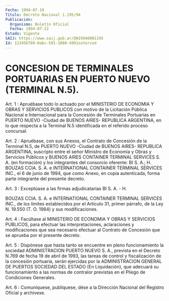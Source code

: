 ```yaml
---
Fecha: 1994-07-19
Título: Decreto Nacional 1.195/94
Publicación:
  Organismo: Boletín Oficial
  Fecha: 1994-07-22
Estado: Vigente
SAIJ: https://www.saij.gob.ar/DN19940001195
Id: 123456789-0abc-591-1000-4991soterced
---
```

# CONCESION DE TERMINALES PORTUARIAS EN PUERTO NUEVO (TERMINAL N.5).

<a id="1"></a>
Art.  1  :  Apruébase  todo  lo  actuado  por el MINISTERIO DE ECONOMIA Y OBRAS Y SERVICIOS PUBLICOS con motivo  de  la Licitación Pública  Nacional  e  Internacional para la Concesión de Terminales Portuarias  en PUERTO NUEVO  -Ciudad  de  BUENOS  AIRES-  REPUBLICA ARGENTINA, en  lo que respecta a la Terminal N.5 identificada en el referido proceso concursal.

<a id="2"></a>
Art. 2 : Apruébase, con sus Anexos, el Contrato de Concesión de la  Terminal   N.5,  de  PUERTO  NUEVO  -Ciudad  de  BUENOS  AIRES- REPUBLICA ARGENTINA,  suscripto entre el señor Ministro de Economía y Obras y Servicios Públicos  y  BUENOS  AIRES  CONTAINER  TERMINAL SERVICES  S.  A.  (en  formación)  y  los integrantes del consorcio oferente:  BI  S.  A.;  H.  BOUZAS   CCIA. S.  A.  e  INTERNATIONAL CONTAINER TERMINAL SERVICES INC., el  6  de junio de 1994, que como Anexo,  en copia autenticada, forma parte integrante  del  presente decreto.

<a id="3"></a>
Art.  3 : Exceptúase a las firmas adjudicatarias BI S. A. - H.

BOUZAS  CCIA.  S.  A.  e  INTERNATIONAL CONTAINER TERMINAL SERVICES INC.,  de  los límites establecidos  por  el  Artículo  31,  primer párrafo, de  la  Ley  N.  19.550 (T. O. 1984) y sus modificaciones.

<a id="4"></a>
Art.  4  :  Facúltase  al  MINISTERIO  DE  ECONOMIA  Y OBRAS Y SERVICIOS PUBLICOS, para efectuar las interpretaciones, aclaraciones   y  modificaciones  que  sea  necesario  efectuar  al Contrato de Concesión  que  se  aprueba  por  el  presente decreto.

<a id="5"></a>
Art.  5  :  Dispónese  que  hasta  tanto se encuentre en pleno funcionamiento  la  sociedad ADMINISTRACION  PUERTO  NUEVO  S.  A., prevista en el Decreto  N.769  de  fecha  19  de abril de 1993, las tareas de control y fiscalización de la concesión  portuaria, serán ejercidas  por  la  ADMINISTRACION GENERAL DE PUERTOS SOCIEDAD  DEL ESTADO (En Liquidación),  que  adecuará  su  funcionamiento  a  las normas    de  contralor  previstas  en  el  Pliego  de  Condiciones Generales.

<a id="6"></a>
Art. 6 : Comuníquese, publíquese, dése a la Dirección Nacional del Registro Oficial y archívese.